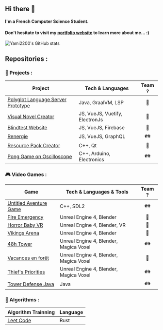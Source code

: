 ## Hi there 👋

#### I'm a French Computer Science Student.
#### Don't hesitate to visit my [portfolio website](https://www.romainbriend.com/) to learn more about me... :)

![Yami2200's GitHub stats](https://github-readme-stats.vercel.app/api?username=yami2200&show_icons=true&theme=transparent)
## Repositories :

### 🥼 Projects :
| Project                                                                                    | Tech & Languages               | Team ?                 |
|--------------------------------------------------------------------------------------------|--------------------------------|------------------------|
| [Polyglot Language Server Prototype](https://github.com/yami2200/polyglot-language-server) | Java, GraalVM, LSP             | <center> 🧑  </center> |
| [Visual Novel Creator](https://github.com/yami2200/visualnovelcreator)                     | JS, VueJS, Vuetify, ElectronJs | <center> 🧑  </center> |
| [Blindtest Website](https://github.com/yami2200/animeblindtest)                            | JS, VueJS, Firebase            | <center> 🧑  </center> |
| [Renergie](https://github.com/Renergie-app)                                                | JS, VueJS, GraphQL             | <center> 👪  </center> |
| [Resource Pack Creator](https://www.youtube.com/watch?v=tg6_uArWw_Y)                       | C++, Qt                        | <center> 🧑  </center> |
| [Pong Game on Oscilloscope](https://github.com/yami2200/pong-arduino-oscilloscope)         | C++, Arduino, Electronics      | <center> 👪 </center>  |

### 🎮 Video Games :
| Game                                                                      | Tech & Languages & Tools               | Team ?                 |
|---------------------------------------------------------------------------|----------------------------------------|------------------------|
| [Untitled Aventure Game](https://github.com/Fgdou/ProjProg2022)           | C++, SDL2                              | <center> 👪  </center> |
| [FIre Emergency](https://yami2200.itch.io/fire-emergency)                 | Unreal Engine 4, Blender               | <center> 🧑  </center> |
| [Horror Baby VR](https://www.youtube.com/watch?v=PZwnq6_IW3g)             | Unreal Engine 4, Blender, VR           | <center> 🧑  </center> |
| [Vikings Arena](https://www.youtube.com/watch?v=jWPfQKVmT_U)              | Unreal Engine 4, Blender               | <center> 🧑  </center> |
| [48h Tower](https://yami2200.itch.io/48h-tower)                           | Unreal Engine 4, Blender, Magica Voxel | <center> 👪  </center> |
| [Vacances en forêt](https://yami2200.itch.io/vacances-en-foret)           | Unreal Engine 4, Blender, Magica Voxel | <center> 🧑  </center> |
| [Thief's Priorities](https://yami2200.itch.io/thiefs-priorities)          | Unreal Engine 4, Blender, Magica Voxel | <center> 👪  </center> |
| [Tower Defense Java](https://github.com/pixselve-school/towerdefensejava) | Java                                   | <center> 👪  </center> |                           |

### 🧶 Algorithms :

| Algorithm Trainning                               | Language |
|---------------------------------------------------|----------|
| [Leet Code](https://github.com/yami2200/leetcode) | Rust     |
